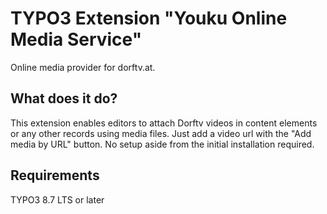# TYPO3 Extension "Youku Online Media Service"
Online media provider for dorftv.at.

## What does it do?

This extension enables editors to attach Dorftv videos in content elements or any other records using media files. 
Just add a video url with the "Add media by URL" button. No setup aside from the initial installation required. 

## Requirements

TYPO3 8.7 LTS or later
